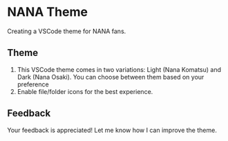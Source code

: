 # NANA Theme  

Creating a VSCode theme for NANA fans.  

## Theme
1. This VSCode theme comes in two variations: Light (Nana Komatsu) and Dark (Nana Osaki). You can choose between them based on your preference  
2. Enable file/folder icons for the best experience.  

## Feedback  
Your feedback is appreciated! Let me know how I can improve the theme.  